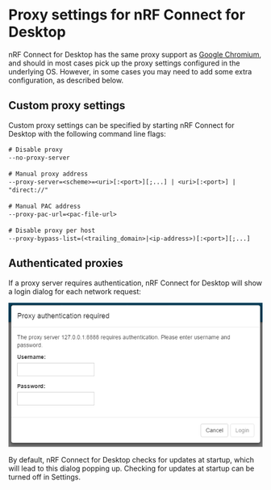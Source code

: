 # Proxy settings for nRF Connect for Desktop

nRF Connect for Desktop has the same proxy support as
[Google Chromium](https://www.chromium.org/developers/design-documents/network-settings),
and should in most cases pick up the proxy settings configured in the underlying
OS. However, in some cases you may need to add some extra configuration, as
described below.

## Custom proxy settings

Custom proxy settings can be specified by starting nRF Connect for Desktop with
the following command line flags:

```shell
# Disable proxy
--no-proxy-server

# Manual proxy address
--proxy-server=<scheme>=<uri>[:<port>][;...] | <uri>[:<port>] | "direct://"

# Manual PAC address
--proxy-pac-url=<pac-file-url>

# Disable proxy per host
--proxy-bypass-list=(<trailing_domain>|<ip-address>)[:<port>][;...]
```

## Authenticated proxies

If a proxy server requires authentication, nRF Connect for Desktop will show a
login dialog for each network request:

![screenshot](proxy-login-dialog.png)

By default, nRF Connect for Desktop checks for updates at startup, which will
lead to this dialog popping up. Checking for updates at startup can be turned
off in Settings.
